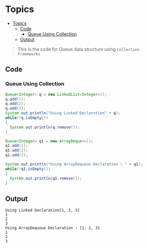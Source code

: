 # Topics
- [Topics](#Topics)
  - [Code](#Code)
    - [Queue Using Collection](#Queue-Using-Collection) 
  - [Output](#Output)

> This is the code for Queue data structure using `Collection Frameworks`
 
  ## Code
  ### Queue Using Collection
  ```Java
Queue<Integer> q = new LinkedList<Integer>();
q.add(1);
q.add(2);
q.add(3);
System.out.println("Using Linked Declaration" + q);
while(!q.isEmpty())
{
    System.out.println(q.remove());
}

Queue<Integer> q1 = new ArrayDeque<>();
q1.add(1);
q1.add(2);
q1.add(3);

System.out.println("Using ArrayDequeue Declaration : " + q1);
while(!q1.isEmpty())
{
    System.out.println(q1.remove());
}
```

## Output
```
Using Linked Declaration[1, 2, 3]
1
2
3
Using ArrayDequeue Declaration : [1, 2, 3]
1
2
3
```
